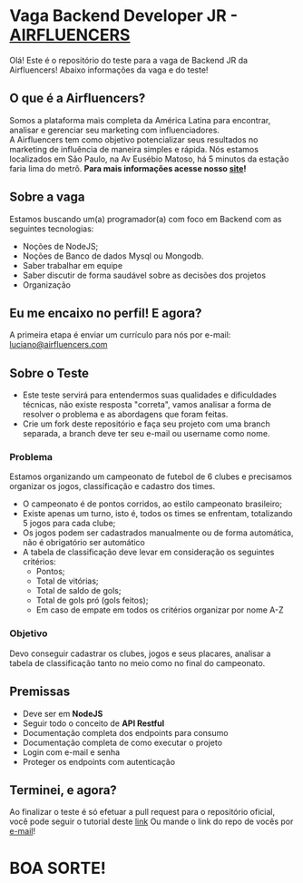 # Vaga Backend Developer JR - [AIRFLUENCERS](https://airfluencers.com)

Olá! Este é o repositório do teste para a vaga de Backend JR da Airfluencers!
Abaixo informações da vaga e do teste!

## O que é a Airfluencers?
Somos a plataforma mais completa da América Latina para encontrar, analisar e gerenciar seu marketing com influenciadores.  
A Airfluencers tem como objetivo potencializar seus resultados no marketing de influência de maneira simples e rápida.
Nós estamos localizados em São Paulo, na Av Eusébio Matoso, há 5 minutos da estação faria lima do metrô.
**Para mais informações acesse nosso [site](https://airfluencers.com)!**

## Sobre a vaga
Estamos buscando um(a) programador(a) com foco em Backend com as seguintes tecnologias:

 - Noções de NodeJS;
 - Noções de Banco de dados Mysql ou Mongodb.
 - Saber trabalhar em equipe
 - Saber discutir de forma saudável sobre as decisões dos projetos
 - Organização

## Eu me encaixo no perfil! E agora?
A primeira etapa é enviar um currículo para nós por e-mail: [luciano@airfluencers.com](mailto:luciano@airfluencers.com)

## Sobre o Teste
- Este teste servirá para entendermos suas qualidades e dificuldades técnicas, não existe resposta "correta", vamos analisar a forma de resolver o problema e as abordagens que foram feitas.
- Crie um fork deste repositório e faça seu projeto com uma branch separada, a branch deve ter seu e-mail ou username como nome.

### Problema
Estamos organizando um campeonato de futebol de 6 clubes e precisamos organizar os jogos, classificação e cadastro dos times.

- O campeonato é de pontos corridos, ao estilo campeonato brasileiro;
- Existe apenas um turno, isto é, todos os times se enfrentam, totalizando 5 jogos para cada clube;
- Os jogos podem ser cadastrados manualmente ou de forma automática, não é obrigatório ser automático
- A tabela de classificação deve levar em consideração os seguintes critérios:
	- Pontos;
	- Total de vitórias;
	- Total de saldo de gols;
	- Total de gols pró (gols feitos);
	- Em caso de empate em todos os critérios organizar por nome A-Z

### Objetivo
Devo conseguir cadastrar os clubes, jogos e seus placares, analisar a tabela de classificação tanto no meio como no final do campeonato.

## Premissas
-	Deve ser em **NodeJS**
-	Seguir todo o conceito de **API Restful**
-	Documentação completa dos endpoints para consumo
-	Documentação completa de como executar o projeto
-	Login com e-mail e senha
-	Proteger os endpoints com autenticação

## Terminei, e agora?
Ao finalizar o teste é só efetuar a pull request para o repositório oficial, você pode seguir o tutorial deste [link](https://help.github.com/en/articles/creating-a-pull-request-from-a-fork)
Ou mande o link do repo de vocês por [e-mail](mailto:luciano@airfluencers.com)!

# BOA SORTE!
